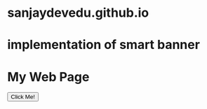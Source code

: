 # sanjaydevedu.github.io

# implementation of smart banner
<html>
<body>

<h1>My Web Page</h1>
<button type="button" onclick="clickHandler()">Click Me!</button>

</body>
</html>
